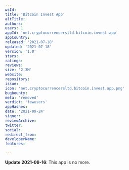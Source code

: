 ```yaml
---
wsId: 
title: 'Bitcoin Invest App'
altTitle: 
authors: 
users: 1
appId: 'net.cryptocurrencersltd.bitcoin.invest.app'
appCountry: 
released: '2021-07-18'
updated: '2021-07-18'
version: '1.0'
stars: 
ratings: 
reviews: 
size: '2.3M'
website: 
repository: 
issue: 
icon: 'net.cryptocurrencersltd.bitcoin.invest.app.png'
bugbounty: 
meta: 'removed'
verdict: 'fewusers'
appHashes: 
date: '2021-09-24'
signer: 
reviewArchive: 
twitter: 
social: 
redirect_from: 
developerName: 
features: 

---
```


**Update 2021-09-16**: This app is no more.
